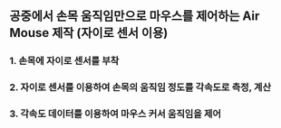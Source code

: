 ## 공중에서 손목 움직임만으로 마우스를 제어하는 Air Mouse 제작 (자이로 센서 이용)

### 1. 손목에 자이로 센서를 부착
### 2. 자이로 센서를 이용하여 손목의 움직임 정도를 각속도로 측정, 계산
### 3. 각속도 데이터를 이용하여 마우스 커서 움직임을 제어

